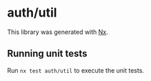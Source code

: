 # auth/util

This library was generated with [Nx](https://nx.dev).

## Running unit tests

Run `nx test auth/util` to execute the unit tests.
